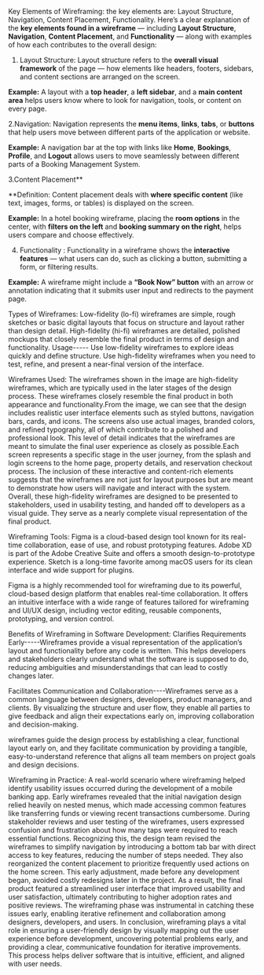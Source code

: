  Key Elements of Wireframing:
   the key elements are: Layout Structure, Navigation, Content Placement, Functionality.
   Here’s a clear explanation of the **key elements found in a wireframe** — including **Layout Structure**, **Navigation**, **Content Placement**, and **Functionality** — along with examples of how each contributes to the overall design:

1. Layout Structure: Layout structure refers to the **overall visual framework** of the page — how elements like headers, footers, sidebars, and content sections are arranged on the screen.

**Example:**
A layout with a **top header**, a **left sidebar**, and a **main content area** helps users know where to look for navigation, tools, or content on every page.

 2.Navigation: Navigation represents the **menu items**, **links**, **tabs**, or **buttons** that help users move between different parts of the application or website.

**Example:**
A navigation bar at the top with links like **Home**, **Bookings**, **Profile**, and **Logout** allows users to move seamlessly between different parts of a Booking Management System.


 3.Content Placement**

**Definition: Content placement deals with **where specific content** (like text, images, forms, or tables) is displayed on the screen.

**Example:**
In a hotel booking wireframe, placing the **room options** in the center, with **filters on the left** and **booking summary on the right**, helps users compare and choose effectively.


 4. Functionality : Functionality in a wireframe shows the **interactive features** — what users can do, such as clicking a button, submitting a form, or filtering results.

**Example:**
A wireframe might include a **“Book Now” button** with an arrow or annotation indicating that it submits user input and redirects to the payment page.



Types of Wireframes: 
Low-fidelity (lo-fi) wireframes are simple, rough sketches or basic digital layouts that focus on structure and layout rather than design detail.
High-fidelity (hi-fi) wireframes are detailed, polished mockups that closely resemble the final product in terms of design and functionality.
Usage----- Use low-fidelity wireframes to explore ideas quickly and define structure.
Use high-fidelity wireframes when you need to test, refine, and present a near-final version of the interface.

Wireframes Used:
The wireframes shown in the image are high-fidelity wireframes, which are typically used in the later stages of the design process. These wireframes closely resemble the final product in both appearance and functionality.From the image, we can see that the design includes realistic user interface elements such as styled buttons, navigation bars, cards, and icons. The screens also use actual images, branded colors, and refined typography, all of which contribute to a polished and professional look. This level of detail indicates that the wireframes are meant to simulate the final user experience as closely as possible.Each screen represents a specific stage in the user journey, from the splash and login screens to the home page, property details, and reservation checkout process. The inclusion of these interactive and content-rich elements suggests that the wireframes are not just for layout purposes but are meant to demonstrate how users will navigate and interact with the system.
Overall, these high-fidelity wireframes are designed to be presented to stakeholders, used in usability testing, and handed off to developers as a visual guide. They serve as a nearly complete visual representation of the final product.


Wireframing Tools:
Figma is a cloud-based design tool known for its real-time collaboration, ease of use, and robust prototyping features.
Adobe XD is part of the Adobe Creative Suite and offers a smooth design-to-prototype experience.
Sketch is a long-time favorite among macOS users for its clean interface and wide support for plugins.

Figma is a highly recommended tool for wireframing due to its powerful, cloud-based design platform that enables real-time collaboration. It offers an intuitive interface with a wide range of features tailored for wireframing and UI/UX design, including vector editing, reusable components, prototyping, and version control.


Benefits of Wireframing in Software Development: 
Clarifies Requirements Early-----Wireframes provide a visual representation of the application’s layout and functionality before any code is written. This helps developers and stakeholders clearly understand what the software is supposed to do, reducing ambiguities and misunderstandings that can lead to costly changes later.

Facilitates Communication and Collaboration----Wireframes serve as a common language between designers, developers, product managers, and clients. By visualizing the structure and user flow, they enable all parties to give feedback and align their expectations early on, improving collaboration and decision-making.

wireframes guide the design process by establishing a clear, functional layout early on, and they facilitate communication by providing a tangible, easy-to-understand reference that aligns all team members on project goals and design decisions.


Wireframing in Practice:
A real-world scenario where wireframing helped identify usability issues occurred during the development of a mobile banking app. Early wireframes revealed that the initial navigation design relied heavily on nested menus, which made accessing common features like transferring funds or viewing recent transactions cumbersome. During stakeholder reviews and user testing of the wireframes, users expressed confusion and frustration about how many taps were required to reach essential functions.
Recognizing this, the design team revised the wireframes to simplify navigation by introducing a bottom tab bar with direct access to key features, reducing the number of steps needed. They also reorganized the content placement to prioritize frequently used actions on the home screen. This early adjustment, made before any development began, avoided costly redesigns later in the project.
As a result, the final product featured a streamlined user interface that improved usability and user satisfaction, ultimately contributing to higher adoption rates and positive reviews. The wireframing phase was instrumental in catching these issues early, enabling iterative refinement and collaboration among designers, developers, and users.
In conclusion, wireframing plays a vital role in ensuring a user-friendly design by visually mapping out the user experience before development, uncovering potential problems early, and providing a clear, communicative foundation for iterative improvements. This process helps deliver software that is intuitive, efficient, and aligned with user needs.






